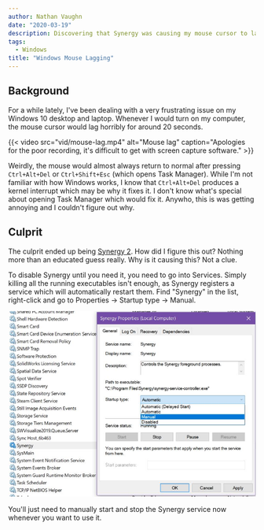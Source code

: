 ```yaml
---
author: Nathan Vaughn
date: "2020-03-19"
description: Discovering that Synergy was causing my mouse cursor to lag on Windows
tags:
  - Windows
title: "Windows Mouse Lagging"
---
```


## Background

For a while lately, I've been dealing with a very frustrating issue on my Windows 10
desktop and laptop. Whenever I would turn on my computer, the mouse cursor
would lag horribly for around 20 seconds.

{{< video src="vid/mouse-lag.mp4" alt="Mouse lag" caption="Apologies for the poor recording, it's difficult to get with screen capture software." >}}

Weirdly, the mouse would almost
always return to normal after pressing `Ctrl+Alt+Del` or `Ctrl+Shift+Esc` (which opens
Task Manager). While I'm not familiar with how Windows works, I know that `Ctrl+Alt+Del`
produces a kernel interrupt which may be why it fixes it. I don't know
what's special about opening Task Manager which would fix it. Anywho, this is was
getting annoying and I couldn't figure out why.

## Culprit

The culprit ended up being [Synergy 2](https://symless.com/synergy). How did I figure
this out? Nothing more than an educated guess really. Why is it causing this?
Not a clue.

To disable Synergy until you need it, you need to go into Services. Simply
killing all the running executables isn't enough, as Synergy registers a service which
will automatically restart them. Find "Synergy" in the list, right-click and go to
Properties -> Startup type -> Manual.

![Synergy Windows service](img/synergy-service-manual.jpg "Set the Synergy service to start manually")

You'll just need to manually start and stop the Synergy service now whenever you want to use it.
